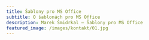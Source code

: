 ```yaml
---
title: Šablony pro MS Office
subtitle: O šablonách pro MS Office
description: Marek Šmidrkal – Šablony pro MS Office
featured_image: /images/kontakt/01.jpg
---
```


